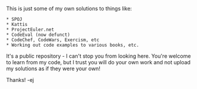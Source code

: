 
This is just some of my own solutions to things like:

    * SPOJ
    * Kattis
    * ProjectEuler.net
    * CodeEval (now defunct)
    * CodeChef, CodeWars, Exercism, etc
    * Working out code examples to various books, etc.

It's a public repository - I can't stop you from looking here.
You're welcome to learn from my code, but I trust you will do your
own work and not upload my solutions as if they were your own!

Thanks!
-ej
